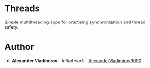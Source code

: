 # Threads

Simple multithreading apps for practising synchronization and thread safety.

# Author
* **Alexander Vladimirov** - *Initial work* - [AlexanderVladimirov9090](https://github.com/AlexanderVladimirov9090)
